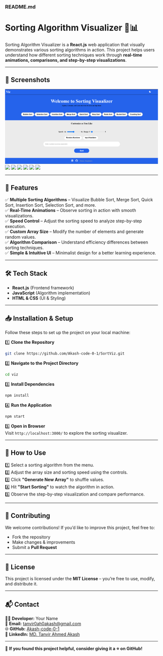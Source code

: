 

### **README.md** 

# Sorting Algorithm Visualizer 🎨📊

Sorting Algorithm Visualizer is a **React.js** web application that visually demonstrates various sorting algorithms in action. This project helps users understand how different sorting techniques work through **real-time animations, comparisons, and step-by-step visualizations**.  

---

## 📸 Screenshots

![](https://github.com/Akash-code-0-1/SortViz/blob/c292f5f4828488928ae664b494cb88732b9adc56/image.png)
![](https://github.com/Akash-code-0-1/SortViz/blob/9ebbcb91ba7d773c0d8e0d802e2c5b99730f6898/2.PNG)
![](https://github.com/Akash-code-0-1/SortViz/blob/9ebbcb91ba7d773c0d8e0d802e2c5b99730f6898/3.PNG)
![](https://github.com/Akash-code-0-1/SortViz/blob/9ebbcb91ba7d773c0d8e0d802e2c5b99730f6898/4.PNG)
![](https://github.com/Akash-code-0-1/SortViz/blob/9ebbcb91ba7d773c0d8e0d802e2c5b99730f6898/5.PNG)
![](https://github.com/Akash-code-0-1/SortViz/blob/9ebbcb91ba7d773c0d8e0d802e2c5b99730f6898/6.PNG)
![](https://github.com/Akash-code-0-1/SortViz/blob/9ebbcb91ba7d773c0d8e0d802e2c5b99730f6898/7.PNG)




---

## 🚀 Features

✅ **Multiple Sorting Algorithms** – Visualize Bubble Sort, Merge Sort, Quick Sort, Insertion Sort, Selection Sort, and more.  
✅ **Real-Time Animations** – Observe sorting in action with smooth visualizations.  
✅ **Speed Control** – Adjust the sorting speed to analyze step-by-step execution.  
✅ **Custom Array Size** – Modify the number of elements and generate random values.  
✅ **Algorithm Comparison** – Understand efficiency differences between sorting techniques.  
✅ **Simple & Intuitive UI** – Minimalist design for a better learning experience.  

---

## 🛠️ Tech Stack

- **React.js** (Frontend framework)  
- **JavaScript** (Algorithm implementation)  
- **HTML & CSS** (UI & Styling)  

---

## 📥 Installation & Setup  

Follow these steps to set up the project on your local machine:  

1️⃣ **Clone the Repository**  
```sh
git clone https://github.com/Akash-code-0-1/SortViz.git
```

2️⃣ **Navigate to the Project Directory**  
```sh
cd viz
```

3️⃣ **Install Dependencies**  
```sh
npm install
```

4️⃣ **Run the Application**  
```sh
npm start
```

5️⃣ **Open in Browser**  
Visit `http://localhost:3000/` to explore the sorting visualizer.

---

## 📌 How to Use

1️⃣ Select a sorting algorithm from the menu.  
2️⃣ Adjust the array size and sorting speed using the controls.  
3️⃣ Click **"Generate New Array"** to shuffle values.  
4️⃣ Hit **"Start Sorting"** to watch the algorithm in action.  
5️⃣ Observe the step-by-step visualization and compare performance.

---

## 🎯 Contributing  

We welcome contributions! If you’d like to improve this project, feel free to:  
- Fork the repository  
- Make changes & improvements  
- Submit a **Pull Request**  

---

## 📝 License  

This project is licensed under the **MIT License** – you’re free to use, modify, and distribute it.

---

## 📬 Contact  

👨‍💻 **Developer:** Your Name  
📧 **Email:** tanvir0ah0akash@gmail.com  
🌐 **GitHub:** [Akash-code-0-1](https://github.com/Akash-code-0-1)  
💼 **LinkedIn:** [MD. Tanvir Ahmed Akash](https://www.linkedin.com/in/md-tanvir-ahmed-akash-8ba50b2b9/)  

---

🌟 **If you found this project helpful, consider giving it a ⭐ on GitHub!**  
